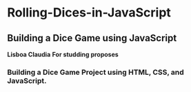 # Rolling-Dices-in-JavaScript

## Building a Dice Game using JavaScript
**Lisboa Claudia**
**For studding proposes**

### Building a Dice Game Project using HTML, CSS, and JavaScript.
